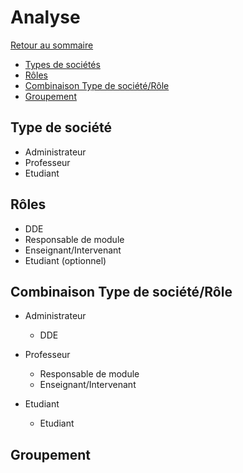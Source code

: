 # Analyse

[Retour au sommaire](index.md)

* [Types de sociétés](#types-de-socit)
* [Rôles](#rles)
* [Combinaison Type de société/Rôle](#combinaison-type-de-socitrle)
* [Groupement](#groupement)

## Type de société

* Administrateur
* Professeur
* Etudiant

## Rôles

* DDE
* Responsable de module
* Enseignant/Intervenant
* Etudiant (optionnel)

## Combinaison Type de société/Rôle

* Administrateur
    * DDE
    
* Professeur
    * Responsable de module
    * Enseignant/Intervenant
    
* Etudiant
    * Etudiant
    
## Groupement